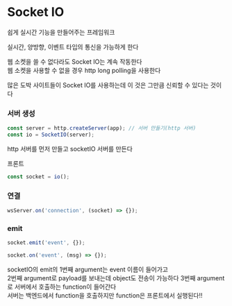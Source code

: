 # Socket IO

쉽게 실시간 기능을 만들어주는 프레임워크

실시간, 양방향, 이벤트 타입의 통신을 가능하게 한다

웹 소켓을 쓸 수 없다라도 Socket IO는 계속 작동한다  
웹 소켓을 사용할 수 없을 경우 http long polling을 사용한다

많은 도박 사이트들이 Socket IO를 사용하는데 이 것은 그만큼 신뢰할 수 있다는 것이다

### 서버 생성

```js
const server = http.createServer(app); // 서버 만들기(http 서버)
const io = SocketIO(server);
```

http 서버를 먼저 만들고 socketIO 서버를 만든다

프론트

```js
const socket = io();
```

### 연결

```js
wsServer.on('connection', (socket) => {});
```

### emit

```js
socket.emit('event', {});
```

```js
socket.on('event', (msg) => {});
```

socketIO의 emit의 1번째 argument는 event 이름이 들어가고  
2번째 argument로 payload를 보내는데 object도 전송이 가능하다
3번째 argument로 서버에서 호출하는 function이 들어간다  
서버는 백엔드에서 function을 호출하지만 function은 프론트에서 실행된다!!
